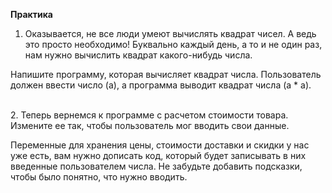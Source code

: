 <b>Практика</b>
1. Оказывается, не все люди умеют вычислять квадрат чисел. А ведь это просто необходимо! Буквально каждый день, а то и не один раз, нам нужно вычислить квадрат какого-нибудь числа.

Напишите программу, которая вычисляет квадрат числа. Пользователь должен ввести число (a), а программа выводит квадрат числа (a * a).


<br>
2. Теперь вернемся к программе с расчетом стоимости товара. Измените ее так, чтобы пользователь мог вводить свои данные.

Переменные для хранения цены, стоимости доставки и скидки у нас уже есть, вам нужно дописать код, который будет записывать в них введенные пользователем числа. Не забудьте добавить подсказки, чтобы было понятно, что нужно вводить.
